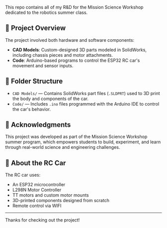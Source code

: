 This repo contains all of my R&D for the Mission Science Workshop dedicated to the robotics summer class.

## 🔧 Project Overview

The project involved both hardware and software components:
- **CAD Models**: Custom-designed 3D parts modeled in SolidWorks, including chassis pieces and motor attachments.
- **Code**: Arduino-based programs to control the ESP32 RC car's movement and sensor inputs.

## 📁 Folder Structure

- `CAD Models/` — Contains SolidWorks part files (`.SLDPRT`) used to 3D print the body and components of the car.
- `Code/` — Includes `.ino` files programmed with the Arduino IDE to control the car's behavior.

## 🙌 Acknowledgments

This project was developed as part of the Mission Science Workshop summer program, which empowers students to build, experiment, and learn through real-world science and engineering challenges.

## 🚗 About the RC Car

The RC car uses:
- An ESP32 microcontroller
- L298N Motor Controller
- TT motors and custom motor mounts
- 3D-printed components designed from scratch
- Remote control via WIFI

---

Thanks for checking out the project!
